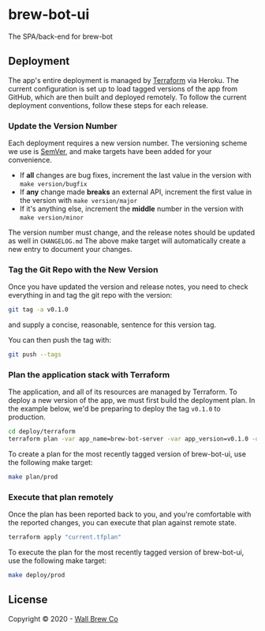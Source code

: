 # brew-bot-ui

The SPA/back-end for brew-bot

## Deployment

The app's entire deployment is managed by [Terraform](https://www.terraform.io/) via Heroku.
The current configuration is set up to load tagged versions of the app from GitHub, which are then built and deployed remotely.
To follow the current deployment conventions, follow these steps for each release.

### Update the Version Number

Each deployment requires a new version number.
The versioning scheme we use is [SemVer](http://semver.org/), and make targets have been added for your convenience.

* If **all** changes are bug fixes, increment the last value in the version with `make version/bugfix`
* If **any** change made **breaks** an external API, increment the first value in the version with `make version/major`
* If it's anything else, increment the **middle** number in the version with `make version/minor`

The version number must change, and the release notes should be updated as well in `CHANGELOG.md`
The above make target will automatically create a new entry to document your changes.

### Tag the Git Repo with the New Version

Once you have updated the version and release notes, you need to check everything in and tag the git repo with the version:

```bash
git tag -a v0.1.0
```

and supply a concise, reasonable, sentence for this version tag.

You can then push the tag with:

```bash
git push --tags
```

### Plan the application stack with Terraform

The application, and all of its resources are managed by Terraform.
To deploy a new version of the app, we must first build the deployment plan.
In the example below, we'd be preparing to deploy the tag `v0.1.0` to production.

```bash
cd deploy/terraform
terraform plan -var app_name=brew-bot-server -var app_version=v0.1.0 -out=current.tfplan
```

To create a plan for the most recently tagged version of brew-bot-ui, use the following make target:

```bash
make plan/prod
```

### Execute that plan remotely

Once the plan has been reported back to you, and you're comfortable with the reported changes, you can execute that plan against remote state.

```bash
terraform apply "current.tfplan"
```

To execute the plan for the most recently tagged version of brew-bot-ui, use the following make target:

```bash
make deploy/prod
```

## License

Copyright © 2020 - [Wall Brew Co](https://wallbrew.com/)
